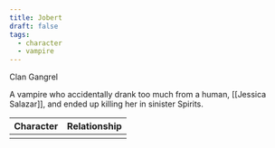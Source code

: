 ```yaml
---
title: Jobert
draft: false
tags:
  - character
  - vampire
---
```

Clan Gangrel

A vampire who accidentally drank too much from a human, [[Jessica Salazar]], and ended up killing her in sinister Spirits.

| Character | Relationship |
| --------- | ------------ |
|           |              |
